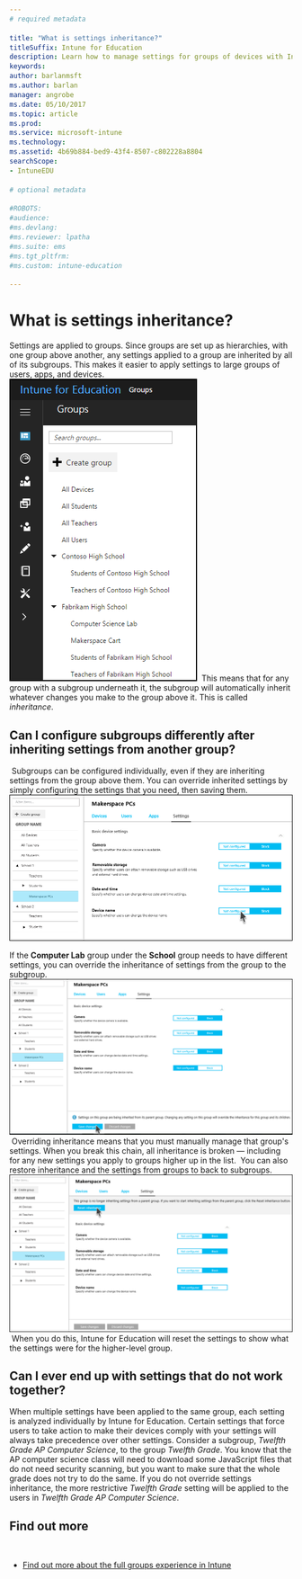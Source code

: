 ```yaml
---
# required metadata

title: "What is settings inheritance?"
titleSuffix: Intune for Education
description: Learn how to manage settings for groups of devices with Intune for Education.
keywords:
author: barlanmsft
ms.author: barlan
manager: angrobe
ms.date: 05/10/2017
ms.topic: article
ms.prod:
ms.service: microsoft-intune
ms.technology:
ms.assetid: 4b69b884-bed9-43f4-8507-c802228a8804
searchScope:
- IntuneEDU
​
# optional metadata
​
#ROBOTS:
#audience:
#ms.devlang:
#ms.reviewer: lpatha
#ms.suite: ems
#ms.tgt_pltfrm:
#ms.custom: intune-education

---
```


# What is settings inheritance?

Settings are applied to groups. Since groups are set up as hierarchies, with one group above another, any settings applied to a group are inherited by all of its subgroups. This makes it easier to apply settings to large groups of users, apps, and devices.
​
  ![A tree of groups of and subgroups.](./media/groups-002-inheritance.png)
​
This means that for any group with a subgroup underneath it, the subgroup will automatically inherit whatever changes you make to the group above it. This is called _inheritance_.
​
## Can I configure subgroups differently after inheriting settings from another group?
​
Subgroups can be configured individually, even if they are inheriting settings from the group above them. You can override inherited settings by simply configuring the settings that you need, then saving them.
​
  ![Are you sure you want to override settings?](./media/groups-003-beginning-to-deviate-from-inheritance.png)

If the __Computer Lab__ group under the __School__ group needs to have different settings, you can override the inheritance of settings from the group to the subgroup.
 ​
  ![Beginning to deviate from inheritance.](./media/groups-004-are-you-sure-you-want-to-override-settings.png)
 ​
Overriding inheritance means that you must manually manage that group's settings. When you break this chain, all inheritance is broken — including for any new settings you apply to groups higher up in the list.
 ​
You can also restore inheritance and the settings from groups to back to subgroups.
 ​
   ![Resetting inheritance](./media/groups-005-reset-inheritance.png)
 ​
When you do this, Intune for Education will reset the settings to show what the settings were for the higher-level group.

## Can I ever end up with settings that do not work together?

When multiple settings have been applied to the same group, each setting is analyzed individually by Intune for Education. Certain settings that force users to take action to make their devices comply with your settings will always take precedence over other settings.
 ​
Consider a subgroup, *Twelfth Grade AP Computer Science*, to the group *Twelfth Grade*. You know that the AP computer science class will need to download some JavaScript files that do not need security scanning, but you want to make sure that the whole grade does not try to do the same. If you do not override settings inheritance, the more restrictive *Twelfth Grade* setting will be applied to the users in *Twelfth Grade AP Computer Science*.

## Find out more
 ​
  - [Find out more about the full groups experience in Intune](https://docs.microsoft.com/intune/deploy-use/use-groups-to-manage-users-and-devices-with-microsoft-intune)
